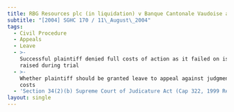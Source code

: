 ```yaml
---
title: RBG Resources plc (in liquidation) v Banque Cantonale Vaudoise and Others
subtitle: "[2004] SGHC 170 / 11\_August\_2004"
tags:
  - Civil Procedure
  - Appeals
  - Leave
  - >-
    Successful plaintiff denied full costs of action as it failed on issue
    raised during trial
  - >-
    Whether plaintiff should be granted leave to appeal against judgment on
    costs
  - 'Section 34(2)(b) Supreme Court of Judicature Act (Cap 322, 1999 Rev Ed)'
layout: single
---
```


